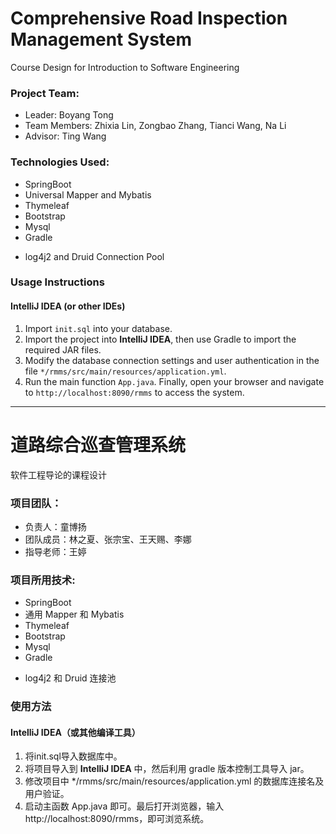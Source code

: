 # Comprehensive Road Inspection Management System

Course Design for Introduction to Software Engineering

### Project Team:

- Leader: Boyang Tong
- Team Members: Zhixia Lin, Zongbao Zhang, Tianci Wang, Na Li
- Advisor: Ting Wang

### Technologies Used:

- SpringBoot
- Universal Mapper and Mybatis
- Thymeleaf
- Bootstrap
- Mysql
- Gradle

* log4j2 and Druid Connection Pool

### Usage Instructions

#### IntelliJ IDEA (or other IDEs)

1. Import `init.sql` into your database.
2. Import the project into **IntelliJ IDEA**, then use Gradle to import the required JAR files.
3. Modify the database connection settings and user authentication in the file `*/rmms/src/main/resources/application.yml`.
4. Run the main function `App.java`. Finally, open your browser and navigate to `http://localhost:8090/rmms` to access the system.

---


# 道路综合巡查管理系统
软件工程导论的课程设计

### 项目团队：

- 负责人：童博扬
- 团队成员：林之夏、张宗宝、王天赐、李娜
- 指导老师：王婷

#### 

### 项目所用技术:

- SpringBoot
- 通用 Mapper 和 Mybatis
- Thymeleaf
- Bootstrap
- Mysql
- Gradle

* log4j2 和 Druid 连接池



###  使用方法

#### IntelliJ IDEA（或其他编译工具）

1. 将init.sql导入数据库中。
2. 将项目导入到 **IntelliJ IDEA** 中，然后利用 gradle 版本控制工具导入 jar。
3. 修改项目中 */rmms/src/main/resources/application.yml 的数据库连接名及用户验证。
4. 启动主函数 App.java 即可。最后打开浏览器，输入 http://localhost:8090/rmms，即可浏览系统。
